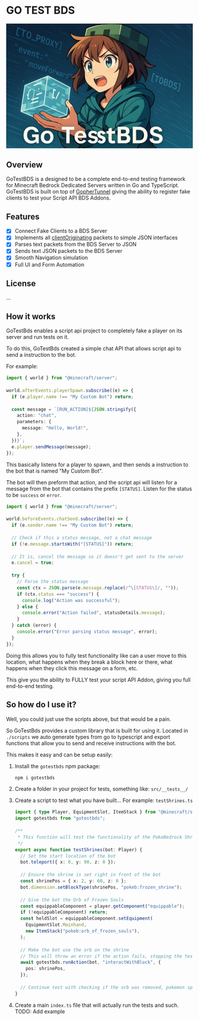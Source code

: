 # GO TEST BDS

![Logo](images/logo.png)

## Overview

GoTestBDS is a designed to be a complete end-to-end testing framework for Minecraft Bedrock Dedicated Servers written in Go and TypeScript. GoTestBDS is built on top of [GopherTunnel](https://github.com/Sandertv/gophertunnel) giving the ability to register fake clients to test your Script API BDS Addons.

## Features

- [x] Connect Fake Clients to a BDS Server
- [x] Implements all [clientOriginating](https://github.com/Sandertv/gophertunnel/blob/master/minecraft/protocol/packet/pool.go#L279) packets to simple JSON interfaces
- [x] Parses text packets from the BDS Server to JSON
- [x] Sends text JSON packets to the BDS Server
- [x] Smooth Navigation simulation
- [x] Full UI and Form Automation

## License

...

## How it works

GoTestBds enables a script api project to completely fake a player on its server and run tests on it.

To do this, GoTestBds created a simple chat API that allows script api to send a instruction to the bot.

For example:

```ts
import { world } from "@minecraft/server";

world.afterEvents.playerSpawn.subscribe((e) => {
  if (e.player.name !== "My Custom Bot") return;

  const message = `[RUN_ACTION]${JSON.stringify({
    action: "chat",
    parameters: {
      message: "Hello, World!",
    },
  })}`;
  e.player.sendMessage(message);
});
```

This basically listens for a player to spawn, and then sends a instruction to the bot that is named "My Custom Bot".

The bot will then preform that action, and the script api will listen for a message from the bot that contains the prefix `[STATUS]`. Listen for the status to be `success` or `error`.

```ts
import { world } from "@minecraft/server";

world.beforeEvents.chatSend.subscribe((e) => {
  if (e.sender.name !== "My Custom Bot") return;

  // Check if this a status message, not a chat message
  if (!e.message.startsWith("[STATUS]")) return;

  // It is, cancel the message so it doesn't get sent to the server
  e.cancel = true;

  try {
    // Parse the status message
    const ctx = JSON.parse(e.message.replace(/^\[STATUS\]/, ""));
    if (ctx.status === "success") {
      console.log("Action was successful");
    } else {
      console.error("Action failed", statusDetails.message);
    }
  } catch (error) {
    console.error("Error parsing status message", error);
  }
});
```

Doing this allows you to fully test functionality like can a user move to this location, what happens when they break a block here or there, what happens when they click this message on a form, etc.

This give you the ability to FULLY test your script API Addon, giving you full end-to-end testing.

## So how do I use it?

Well, you could just use the scripts above, but that would be a pain.

So GoTestBds provides a custom library that is built for using it. Located in `./scripts` we auto generate types from go to typescript and export functions that allow you to send and receive instructions with the bot.

This makes it easy and can be setup easily:

1. Install the `gotestbds` npm package:

   ```bash
   npm i gotestbds
   ```

2. Create a folder in your project for tests, something like: `src/__tests__/`
3. Create a script to test what you have built... For example: `testShrines.ts`

   ```ts
   import { type Player, EquipmentSlot, ItemStack } from "@minecraft/server";
   import gotestbds from "gotestbds";

   /**
    * This function will test the functionality of the PokeBedrock Shrines.
    */
   export async function testShrines(bot: Player) {
     // Set the start location of the bot
     bot.teleport({ x: 0, y: 90, z: 0 });

     // Ensure the shrine is set right in front of the bot
     const shrinePos = { x: 2, y: 60, z: 0 };
     bot.dimension.setBlockType(shrinePos, "pokeb:frozen_shrine");

     // Give the bot the Orb of Frozen Souls
     const equippableComponent = player.getComponent("equippable");
     if (!equippableComponent) return;
     const heldSlot = equippableComponent.setEquipment(
       EquipmentSlot.Mainhand,
       new ItemStack("pokeb:orb_of_frozen_souls"),
     );

     // Make the bot use the orb on the shrine
     // This will throw an error if the action fails, stopping the test instantly.
     await gotestbds.runAction(bot, "interactWithBlock", {
       pos: shrinePos,
     });

     // Continue test with checking if the orb was removed, pokemon spawned, etc...
   }
   ```

4. Create a main `index.ts` file that will actually run the tests and such.
   TODO: Add example
